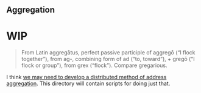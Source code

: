 ## Aggregation

# WIP

> From Latin aggregātus, perfect passive participle of aggregō (“I flock together”), from ag-, combining form of ad (“to, toward”), + gregō (“I flock or group”), from grex (“flock”). Compare gregarious.

I think [we may need to develop a distributed method of address aggregation](http://transitiontech.ca/cjdns/aggregate). This directory will contain scripts for doing just that.
